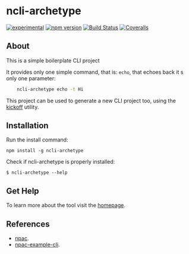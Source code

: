 ncli-archetype
===========

[![experimental](http://badges.github.io/stability-badges/dist/experimental.svg)](http://github.com/badges/stability-badges)
[![npm version][npm-badge]][npm-url]
[![Build Status][travis-badge]][travis-url]
[![Coveralls][BadgeCoveralls]][Coveralls]

## About

This is a simple boilerplate CLI project

It provides only one simple command, that is: `echo`, that echoes back it s only one parameter:

```bash
    ncli-archetype echo -t Hi
```

This project can be used to generate a new CLI project too,
using the [kickoff](https://github.com/tombenke/kickoff) utility.

## Installation

Run the install command:

    npm install -g ncli-archetype

Check if ncli-archetype is properly installed:

    $ ncli-archetype --help

## Get Help

To learn more about the tool visit the [homepage](http://tombenke.github.io/ncli-archetype/).

## References

- [npac](http://tombenke.github.io/npac).
- [npac-example-cli](http://tombenke.github.io/npac-example-cli).

[npm-badge]: https://badge.fury.io/js/ncli-archetype.svg
[npm-url]: https://badge.fury.io/js/ncli-archetype
[travis-badge]: https://api.travis-ci.org/tombenke/ncli-archetype.svg
[travis-url]: https://travis-ci.org/tombenke/ncli-archetype
[Coveralls]: https://coveralls.io/github/tombenke/ncli-archetype?branch=master
[BadgeCoveralls]: https://coveralls.io/repos/github/tombenke/ncli-archetype/badge.svg?branch=master
